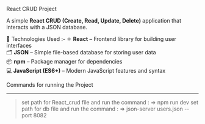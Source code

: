 React CRUD Project

A simple **React CRUD (Create, Read, Update, Delete)** application that interacts with a JSON database.

🚀 Technologies Used :-
⚛️ **React** – Frontend library for building user interfaces  
🗂️ **JSON** – Simple file-based database for storing user data  
📦 **npm** – Package manager for dependencies  
💻 **JavaScript (ES6+)** – Modern JavaScript features and syntax

Commands for running the Project
********************************
> set path for React_crud file and run the command :
=> npm run dev
> set path for db file and run the command :
=> json-server users.json --port 8082
